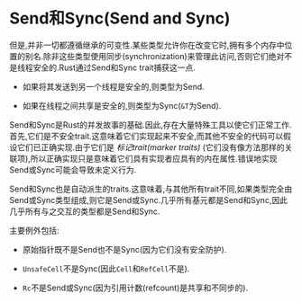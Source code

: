 # Send和Sync(Send and Sync)

但是,并非一切都遵循继承的可变性.某些类型允许你在改变它时,拥有多个内存中位置的别名.除非这些类型使用同步(synchronization)来管理此访问,否则它们绝对不是线程安全的.Rust通过Send和Sync trait捕获这一点.

- 如果将其发送到另一个线程是安全的,则类型为Send.

- 如果在线程之间共享是安全的,则类型为Sync(`&T`为Send).

Send和Sync是Rust的并发故事的基础.因此,存在大量特殊工具以使它们正常工作.首先,它们是不安全trait.这意味着它们实现起来不安全,而其他不安全的代码可以假设它们已正确实现.由于它们是 *标记trait(marker traits)* (它们没有像方法那样的关联项),所以正确实现只是意味着它们具有实现者应具有的内在属性.错误地实现Send或Sync可能会导致未定义行为.

Send和Sync也是自动派生的traits.这意味着,与其他所有trait不同,如果类型完全由Send或Sync类型组成,则它是Send或Sync.几乎所有基元都是Send和Sync,因此几乎所有与之交互的类型都是Send和Sync.

主要例外包括:

- 原始指针既不是Send也不是Sync(因为它们没有安全防护).

- `UnsafeCell`不是Sync(因此`Cell`和`RefCell`不是).

- `Rc`不是Send或Sync(因为引用计数(refcount)是共享和不同步的).